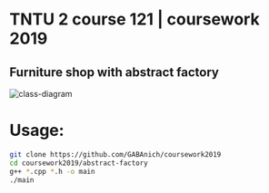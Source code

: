 # TNTU 2 course 121 | coursework 2019

## Furniture shop with abstract factory

![class-diagram](https://i.ibb.co/b39jGNx/class-diagram.png)

# Usage:
```bash
git clone https://github.com/GABAnich/coursework2019
cd coursework2019/abstract-factory
g++ *.cpp *.h -o main
./main
```
